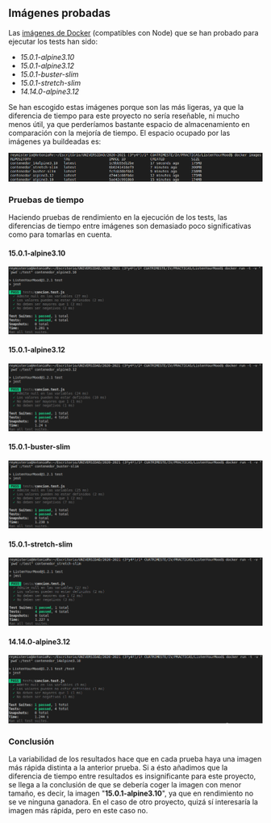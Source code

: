 ## Imágenes probadas
Las [imágenes de Docker](https://hub.docker.com/_/node) (compatibles con Node) que se han probado para ejecutar los tests han sido:
- *15.0.1-alpine3.10*
- *15.0.1-alpine3.12*
- *15.0.1-buster-slim*
- *15.0.1-stretch-slim*
- *14.14.0-alpine3.12*

Se han escogido estas imágenes porque son las más ligeras, ya que la diferencia de tiempo para este proyecto no sería reseñable, ni mucho menos útil, ya que perderíamos bastante espacio de almacenamiento en comparación con la mejoría de tiempo. El espacio ocupado por las imágenes ya buildeadas es:

![tamaño imagenes](https://github.com/AntonioRev/ListenYourMood/blob/master/docs/images/espacioImagenes.png)

### Pruebas de tiempo
Haciendo pruebas de rendimiento en la ejecución de los tests, las diferencias de tiempo entre imágenes son demasiado poco significativas como para tomarlas en cuenta. 

#### 15.0.1-alpine3.10
![tiempo 15.0.1-alpine3.10](https://github.com/AntonioRev/ListenYourMood/blob/master/docs/images/tiempo_alpine3-10.png)

#### 15.0.1-alpine3.12
![tiempo 15.0.1-alpine3.12](https://github.com/AntonioRev/ListenYourMood/blob/master/docs/images/tiempo_alpine3-12.png)

#### 15.0.1-buster-slim
![tiempo 15.0.1-buster-slim](https://github.com/AntonioRev/ListenYourMood/blob/master/docs/images/tiempo_buster-slim.png)

#### 15.0.1-stretch-slim
![tiempo 15.0.1-stretch-slim](https://github.com/AntonioRev/ListenYourMood/blob/master/docs/images/tiempo_stretch-slim.png)

#### 14.14.0-alpine3.12
![tiempo 14.14.0-alpine3.12](https://github.com/AntonioRev/ListenYourMood/blob/master/docs/images/tiempo_14alpine3-10.png)

### Conclusión
La variabilidad de los resultados hace que en cada prueba haya una imagen más rápida distinta a la anterior prueba. Si a ésto añadimos que la diferencia de tiempo entre resultados es insignificante para este proyecto, se llega a la conclusión de que se debería coger la imagen con menor tamaño, es decir, la imagen "**15.0.1-alpine3.10**", ya que en rendimiento no se ve ninguna ganadora. En el caso de otro proyecto, quizá sí interesaría la imagen más rápida, pero en este caso no.